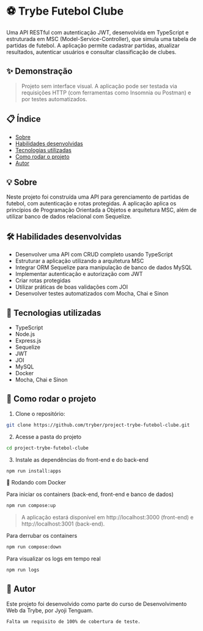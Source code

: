 # ⚽ Trybe Futebol Clube

Uma API RESTful com autenticação JWT, desenvolvida em TypeScript e estruturada em MSC (Model-Service-Controller), que simula uma tabela de partidas de futebol. A aplicação permite cadastrar partidas, atualizar resultados, autenticar usuários e consultar classificação de clubes.

## ✨ Demonstração

> Projeto sem interface visual. A aplicação pode ser testada via requisições HTTP (com ferramentas como Insomnia ou Postman) e por testes automatizados.

## 📋 Índice

- [Sobre](#-sobre)
- [Habilidades desenvolvidas](#-habilidades-desenvolvidas)
- [Tecnologias utilizadas](#-tecnologias-utilizadas)
- [Como rodar o projeto](#-como-rodar-o-projeto)
- [Autor](#-autor)

## 💡 Sobre

Neste projeto foi construída uma API para gerenciamento de partidas de futebol, com autenticação e rotas protegidas. A aplicação aplica os princípios de Programação Orientada a Objetos e arquitetura MSC, além de utilizar banco de dados relacional com Sequelize.

## 🛠️ Habilidades desenvolvidas

- Desenvolver uma API com CRUD completo usando TypeScript
- Estruturar a aplicação utilizando a arquitetura MSC
- Integrar ORM Sequelize para manipulação de banco de dados MySQL
- Implementar autenticação e autorização com JWT
- Criar rotas protegidas
- Utilizar práticas de boas validações com JOI
- Desenvolver testes automatizados com Mocha, Chai e Sinon

## 🧪 Tecnologias utilizadas

- TypeScript
- Node.js
- Express.js
- Sequelize
- JWT
- JOI
- MySQL
- Docker
- Mocha, Chai e Sinon

## 🚀 Como rodar o projeto

1. Clone o repositório:

```bash
git clone https://github.com/tryber/project-trybe-futebol-clube.git
```

2. Acesse a pasta do projeto

```bash
cd project-trybe-futebol-clube
```

3. Instale as dependências do front-end e do back-end

```bash
npm run install:apps
```

🐳 Rodando com Docker

Para iniciar os containers (back-end, front-end e banco de dados)
```bash
npm run compose:up
```
>A aplicação estará disponível em http://localhost:3000 (front-end) e http://localhost:3001 (back-end).

Para derrubar os containers
```bash
npm run compose:down
```

Para visualizar os logs em tempo real
```bash
npm run logs
```


## 👤 Autor

Este projeto foi desenvolvido como parte do curso de Desenvolvimento Web da Trybe, por Jyoji Tenguam.


```
Falta um requisito de 100% de cobertura de teste.

